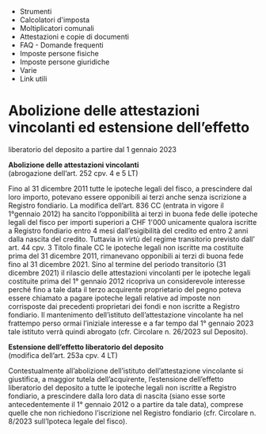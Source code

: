   * Strumenti
  * Calcolatori d'imposta
  * Moltiplicatori comunali
  * Attestazioni e copie di documenti
  * FAQ - Domande frequenti
  * Imposte persone fisiche
  * Imposte persone giuridiche
  * Varie
  * Link utili

#  Abolizione delle attestazioni vincolanti ed estensione dell’effetto
liberatorio del deposito a partire dal 1 gennaio 2023

**Abolizione delle attestazioni vincolanti**  
(abrogazione dell’art. 252 cpv. 4 e 5 LT)

Fino al 31 dicembre 2011 tutte le ipoteche legali del fisco, a prescindere dal
loro importo, potevano essere opponibili ai terzi anche senza iscrizione a
Registro fondiario. La modifica dell’art. 836 CC (entrata in vigore il
1°gennaio 2012) ha sancito l’opponibilità ai terzi in buona fede delle
ipoteche legali del fisco per importi superiori a CHF 1'000 unicamente qualora
iscritte a Registro fondiario entro 4 mesi dall’esigibilità del credito ed
entro 2 anni dalla nascita del credito. Tuttavia in virtù del regime
transitorio previsto dall’ art. 44 cpv. 3 Titolo finale CC le ipoteche legali
non iscritte ma costituite prima del 31 dicembre 2011, rimanevano opponibili
ai terzi di buona fede fino al 31 dicembre 2021. Sino al termine del periodo
transitorio (31 dicembre 2021) il rilascio delle attestazioni vincolanti per
le ipoteche legali costituite prima del 1° gennaio 2012 ricopriva un
considerevole interesse perché fino a tale data il terzo acquirente
proprietario del pegno poteva essere chiamato a pagare ipoteche legali
relative ad imposte non corrisposte dai precedenti proprietari dei fondi e non
iscritte a Registro fondiario. Il mantenimento dell’istituto dell’attestazione
vincolante ha nel frattempo perso ormai l’iniziale interesse e a far tempo dal
1° gennaio 2023 tale istituto verrà quindi abrogato (cfr. Circolare n. 26/2023
sul Deposito).

 **Estensione dell’effetto liberatorio del deposito**  
(modifica dell’art. 253a cpv. 4 LT)

Contestualmente all’abolizione dell’istituto dell’attestazione vincolante si
giustifica, a maggior tutela dell’acquirente, l’estensione dell’effetto
liberatorio del deposito a tutte le ipoteche legali non iscritte a Registro
fondiario, a prescindere dalla loro data di nascita (siano esse sorte
antecedentemente il 1° gennaio 2012 o a partire da tale data), comprese quelle
che non richiedono l’iscrizione nel Registro fondiario (cfr. Circolare n.
8/2023 sull’Ipoteca legale del fisco).

